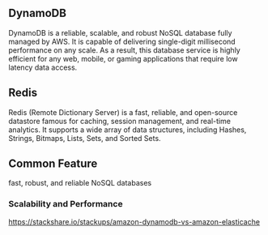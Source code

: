 
## DynamoDB
DynamoDB is a reliable, scalable, and robust NoSQL database fully managed by AWS. It is capable of delivering single-digit millisecond performance on any scale. As a result, this database service is highly efficient for any web, mobile, or gaming applications that require low latency data access.

## Redis
Redis (Remote Dictionary Server) is a fast, reliable, and open-source datastore famous for caching, session management, and real-time analytics. It supports a wide array of data structures, including Hashes, Strings, Bitmaps, Lists, Sets, and Sorted Sets.

## Common Feature

fast, robust, and reliable NoSQL databases

### **Scalability and Performance**




https://stackshare.io/stackups/amazon-dynamodb-vs-amazon-elasticache